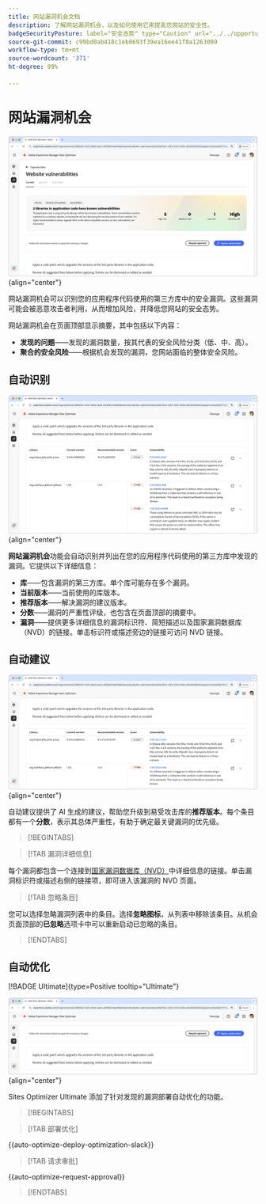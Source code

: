 ```yaml
---
title: 网站漏洞机会文档
description: 了解网站漏洞机会，以及如何使用它来提高您网站的安全性。
badgeSecurityPosture: label="安全态势" type="Caution" url="../../opportunity-types/security-posture.md" tooltip="安全态势"
source-git-commit: c99bd0ab418c1eb0693f39ea16ee41f8a1263099
workflow-type: tm+mt
source-wordcount: '371'
ht-degree: 99%

---
```



# 网站漏洞机会

![网站漏洞机会](./assets/website-vulnerabilities/hero.png){align="center"}

网站漏洞机会可以识别您的应用程序代码使用的第三方库中的安全漏洞。这些漏洞可能会被恶意攻击者利用，从而增加风险，并降低您网站的安全态势。

网站漏洞机会在页面顶部显示摘要，其中包括以下内容：

* **发现的问题**——发现的漏洞数量，按其代表的安全风险分类（低、中、高）。
* **聚合的安全风险**——根据机会发现的漏洞，您网站面临的整体安全风险。

## 自动识别

![自动识别网站漏洞](./assets/website-vulnerabilities/auto-identify.png){align="center"}

**网站漏洞机会**&#x200B;功能会自动识别并列出在您的应用程序代码使用的第三方库中发现的漏洞。它提供以下详细信息：

* **库**——包含漏洞的第三方库。单个库可能存在多个漏洞。
* **当前版本**——当前使用的库版本。
* **推荐版本**——解决漏洞的建议版本。
* **分数**——漏洞的严重性评级，也包含在页面顶部的摘要中。
* **漏洞**——提供更多详细信息的漏洞标识符、简短描述以及国家漏洞数据库（NVD）的链接。单击标识符或描述旁边的链接可访问 NVD 链接。

## 自动建议

![自动建议网站漏洞](./assets/website-vulnerabilities/auto-suggest.png){align="center"}

自动建议提供了 AI 生成的建议，帮助您升级到易受攻击库的&#x200B;**推荐版本**。每个条目都有一个&#x200B;**分数**，表示其总体严重性，有助于确定最关键漏洞的优先级。

>[!BEGINTABS]

>[!TAB 漏洞详细信息]

每个漏洞都包含一个连接到[国家漏洞数据库（NVD）](https://nvd.nist.gov/)中详细信息的链接。单击漏洞标识符或描述右侧的链接项，即可进入该漏洞的 NVD 页面。

>[!TAB 忽略条目]

您可以选择忽略漏洞列表中的条目。选择&#x200B;**忽略图标**，从列表中移除该条目。从机会页面顶部的&#x200B;**已忽略**&#x200B;选项卡中可以重新启动已忽略的条目。<!---right now it does not seem to be implemented, but the page description mentions this functionality-->

>[!ENDTABS]


## 自动优化

[!BADGE Ultimate]{type=Positive tooltip="Ultimate"}

![自动优化网站漏洞](./assets/website-vulnerabilities/auto-optimize.png){align="center"}

Sites Optimizer Ultimate 添加了针对发现的漏洞部署自动优化的功能。

>[!BEGINTABS]

>[!TAB 部署优化]

{{auto-optimize-deploy-optimization-slack}}

>[!TAB 请求审批]

{{auto-optimize-request-approval}}

>[!ENDTABS]